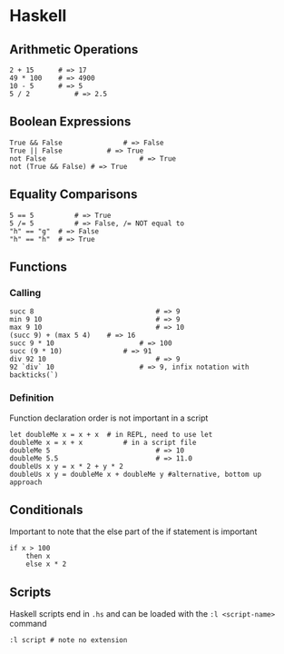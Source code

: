 # Haskell

## Arithmetic Operations
	
	2 + 15 		# => 17
	49 * 100 	# => 4900
	10 - 5		# => 5
	5 / 2			# => 2.5
	
## Boolean Expressions

	True && False				# => False
	True || False 			# => True
	not False						# => True
	not (True && False) # => True
	
## Equality Comparisons

	5 == 5			# => True
	5 /= 5			# => False, /= NOT equal to
	"h" == "g" 	# => False
	"h" == "h" 	# => True
	
## Functions

### Calling

	succ 8								# => 9
	min 9 10 							# => 9
	max 9 10 							# => 10
	(succ 9) + (max 5 4)	# => 16
	succ 9 * 10 					# => 100
	succ (9 * 10) 				# => 91
	div 92 10							# => 9
	92 `div` 10						# => 9, infix notation with backticks(`)
	
### Definition

Function declaration order is not important in a script 

	let doubleMe x = x + x	# in REPL, need to use let
	doubleMe x = x + x			# in a script file
	doubleMe 5							# => 10
	doubleMe 5.5						# => 11.0
	doubleUs x y = x * 2 + y * 2
	doubleUs x y = doubleMe x + doubleMe y #alternative, bottom up approach
	
## Conditionals

Important to note that the else part of the if statement is important

	if x > 100
		then x
		else x * 2

## Scripts

Haskell scripts end in `.hs` and can be loaded with the `:l <script-name>` command

	:l script # note no extension
	

	